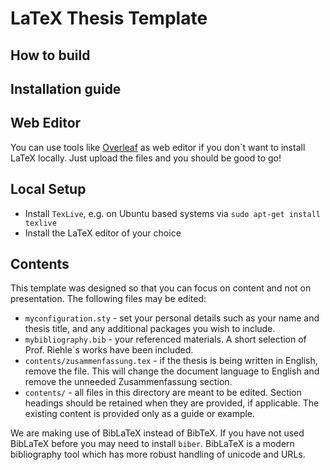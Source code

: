 # LaTeX Thesis Template

## How to build

## Installation guide

## Web Editor
You can use tools like [Overleaf](https://www.overleaf.com) as web editor if you don`t want to install LaTeX locally. Just upload the files and you should be good to go!

## Local Setup
* Install `TexLive`, e.g. on Ubuntu based systems via `sudo apt-get install texlive`
* Install the LaTeX editor of your choice

## Contents

This template was designed so that you can focus on content and not on
presentation.  The following files may be edited:

* `myconfiguration.sty` - set your personal details such as your name 
   and thesis title, and any additional packages you wish to include.
* `mybibliography.bib` - your referenced materials.  A short selection 
   of Prof. Riehle`s works have been included. 
* `contents/zusammenfassung.tex` - if the thesis is being written in 
   English, remove the file.  This will change the document language to
   English and remove the unneeded Zusammenfassung section.
* `contents/` - all files in this directory are meant to be edited.
   Section headings should be retained when they are provided, if
   applicable.  The existing content is provided only as a guide or
   example.

We are making use of BibLaTeX instead of BibTeX. If you have not used
BibLaTeX before you may need to install `biber`. BibLaTeX is a modern
bibliography tool which has more robust handling of unicode and URLs.
